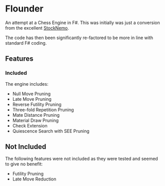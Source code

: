 # Flounder

An attempt at a Chess Engine in F#. This was initially was just a conversion from the excellent [StockNemo](https://github.com/TheBlackPlague/StockNemo).

The code has then been significantly re-factored to be more in line with standard F# coding.

## Features

### Included

The engine includes:

- Null Move Pruning
- Late Move Pruning
- Reverse Futility Pruning
- Three-fold Repetition Pruning
- Mate Distance Pruning
- Material Draw Pruning
- Check Extension
- Quiescence Search with SEE Pruning

## Not Included

The following features were not included as they were tested and seemed to give no benefit:

- Futility Pruning
- Late Move Reduction

